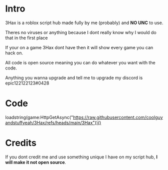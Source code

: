 # Intro

3Hax is a roblox script hub made fully by me (probably) and **NO UNC** to use.

Theres no viruses or anything because I dont really know why I would do that in the first place

If your on a game 3Hax dont have then it will show every game you can hack on.

All code is open source meaning you can do whatever you want with the code.

Anything you wanna upgrade and tell me to upgrade my discord is epic122122123#0428

# Code

loadstring(game:HttpGetAsync("https://raw.githubusercontent.com/coolguyandstuffyeah/3Hax/refs/heads/main/3Hax"))()

# Credits

If you dont credit me and use something unique I have on my script hub, **I will make it not open source**.

